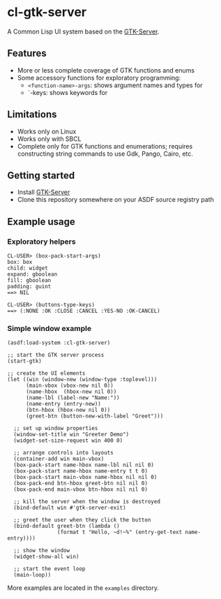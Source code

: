 cl-gtk-server
======================================================================

A Common Lisp UI system based on the
[GTK-Server](http://gtk-server.org/).

Features
----------------------------------------------------------------------

 - More or less complete coverage of GTK functions and enums
 - Some accessory functions for exploratory programming:
   - `<function-name>-args`: shows argument names and types for <function-name>
   - `<enum-name>-keys: shows keywords for <enum-name>
   
Limitations
----------------------------------------------------------------------

 - Works only on Linux
 - Works only with SBCL
 - Complete only for GTK functions and enumerations; requires
   constructing string commands to use Gdk, Pango, Cairo, etc.
   
Getting started
----------------------------------------------------------------------

 - Install [GTK-Server](http://gtk-server.org/)
 - Clone this repository somewhere on your ASDF source registry path

Example usage
----------------------------------------------------------------------

### Exploratory helpers

	CL-USER> (box-pack-start-args)
	box: box
	child: widget
	expand: gboolean
	fill: gboolean
	padding: guint
	==> NIL

	CL-USER> (buttons-type-keys)
	==> (:NONE :OK :CLOSE :CANCEL :YES-NO :OK-CANCEL)

### Simple window example

	(asdf:load-system :cl-gtk-server)

	;; start the GTK server process
	(start-gtk)

	;; create the UI elements
	(let ((win (window-new (window-type :toplevel)))
		  (main-vbox (vbox-new nil 0))
		  (name-hbox  (hbox-new nil 0))
		  (name-lbl (label-new "Name:"))
		  (name-entry (entry-new))
		  (btn-hbox (hbox-new nil 0))
		  (greet-btn (button-new-with-label "Greet")))

	  ;; set up window properties
	  (window-set-title win "Greeter Demo")
	  (widget-set-size-request win 400 0)

	  ;; arrange controls into layouts
	  (container-add win main-vbox)
	  (box-pack-start name-hbox name-lbl nil nil 0)
	  (box-pack-start name-hbox name-entry t t 0)
	  (box-pack-start main-vbox name-hbox nil nil 0)
	  (box-pack-end btn-hbox greet-btn nil nil 0)
	  (box-pack-end main-vbox btn-hbox nil nil 0)

	  ;; kill the server when the window is destroyed
	  (bind-default win #'gtk-server-exit)

	  ;; greet the user when they click the button
	  (bind-default greet-btn (lambda ()
					(format t "Hello, ~d!~%" (entry-get-text name-entry))))

	  ;; show the window
	  (widget-show-all win)

	  ;; start the event loop
	  (main-loop))

More examples are located in the `examples` directory.
